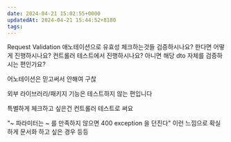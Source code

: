 ```yaml
---
date: 2024-04-21 15:02:55+0000
updatedAt: 2024-04-21 15:44:52+8180
tags: 
---
```

Request Validation 애노테이션으로 유효성 체크하는것들 검증하시나요? 한다면 어떻게 진행하시나요? 컨트롤러 테스트에서 진행하시나요? 아니면 해당 dto 자체를 검증하시는 편인가요?

어노테이션은 믿고써서 안해여 구찮

외부 라이브러리/패키지 기능은 테스트하지 않는 편입니다

특별하게 체크하고 싶은건 컨트롤러 테스트로 써요

"~ 파라미터는 ~ 를 만족하지 않으면 400 exception 을 던진다" 이런 느낌으로 확실하게 문서화 하고 싶은 경우 등등
